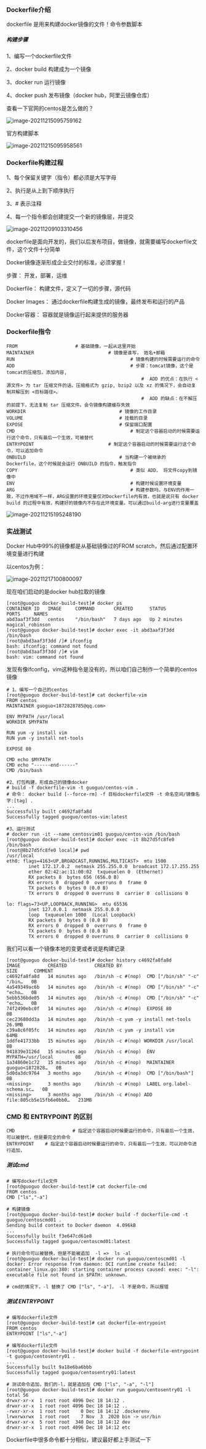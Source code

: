 ### Dockerfile介绍

dockerfile 是用来构建docker镜像的文件！命令参数脚本

##### 构建步骤

1、编写一个dockerfile文件

2、docker build 构建成为一个镜像

3、docker run 运行镜像

4、docker push 发布镜像（docker hub，阿里云镜像仓库）

查看一下官网的centos是怎么做的？

![image-20211215095759162](./images/image-20211215095759162.png)

官方构建脚本

![image-20211215095958561](./images/image-20211215095958561.png)

### Dockerfile构建过程

1、每个保留关键字（指令）都必须是大写字母

2、执行是从上到下顺序执行

3、# 表示注释

4、每一个指令都会创建提交一个新的镜像层，并提交

![image-20211209103310456](images/image-20211209103310456.png)

dockerfile是面向开发的，我们以后发布项目，做镜像，就需要编写dockerfile文件，这个文件十分简单

Docker镜像逐渐形成企业交付的标准，必须掌握！

步骤： 开发，部署，运维

Dockerfile： 构建文件，定义了一切的步骤，源代码

Docker Images： 通过dockerfile构建生成的镜像，最终发布和运行的产品

Docker容器： 容器就是镜像运行起来提供的服务器



### Dockerfile指令

```shell
FROM                     # 基础镜像，一起从这里开始
MAINTAINER							 # 镜像是谁写， 姓名+邮箱
RUN											 # 镜像构建的时候需要运行的命令
ADD											 # 步骤：tomcat镜像，这个是tomcat的压缩包，添加内容,
												 #	ADD 的优点：在执行 <源文件> 为 tar 压缩文件的话，压缩格式为 gzip, bzip2 以及 xz 的情况下，会自动复制并解压到 <目标路径>。
												 #  ADD 的缺点：在不解压的前提下，无法复制 tar 压缩文件。会令镜像构建缓存失效
WORKDIR									 # 镜像的工作目录
VOLUME									 # 挂载的目录
EXPOSE									 # 保留端口配置
CMD 										 # 制定这个容器启动的时候需要运行这个命令，只有最后一个生效，可被替代
ENTRYPOINT							 # 制定这个容器启动的时候需要运行这个命令，可以追加命令
ONBUILD 								 # 当构建一个被继承的 Dockerfile，这个时候就会运行 ONBUILD 的指令，触发指令
COPY										 # 类似 ADD， 将文件copy到镜像中
ENV											 # 构建时候设置环境变量
ARG											 # 构建参数吗，与ENV的作用一致，不过作用域不一样，ARG设置的环境变量仅对Dockerfile内有效，也就是说只有 docker build 的过程中有效，构建好的镜像内不存在此环境变量。可以通过build-arg进行变量覆盖
```



![image-20211215195248190](images/image-20211215195248190.png)

### 实战测试

Docker Hub中99%的镜像都是从基础镜像过的FROM scratch，然后通过配置环境变量进行构建

以centos为例：

![image-20211217100800097](images/image-20211217100800097.png)

 现在咱们启动的是docker hub拉取的镜像

```shell
[root@guoguo docker-build-test]# docker ps
CONTAINER ID   IMAGE     COMMAND       CREATED      STATUS         PORTS     NAMES
abd3aaf3f3dd   centos    "/bin/bash"   7 days ago   Up 2 minutes             magical_robinson
[root@guoguo docker-build-test]# docker exec -it abd3aaf3f3dd /bin/bash
[root@abd3aaf3f3dd /]# ifconfig
bash: ifconfig: command not found
[root@abd3aaf3f3dd /]# vim
bash: vim: command not found
```

发现有像ifconfig，vim这种指令是没有的，所以咱们自己制作一个简单的centos镜像

```shell
# 1、编写一个自己的centos
[root@guoguo docker-build-test]# cat dockerfile-vim
FROM centos
MAINTAINER guoguo<1872828785@qq.com>

ENV MYPATH /usr/local
WORKDIR $MYPATH

RUN yum -y install vim
RUN yum -y install net-tools

EXPOSE 80

CMD echo $MYPATH
CMD echo "------end------"
CMD /bin/bash

#2、打包构建，形成自己的镜像docker
# build -f dockerfile-vim -t guoguo/centos-vim .
# 命令： docker build [--force-rm] -f 目标dockerfile文件 -t 命名空间/镜像名字:[tag] .
...
Successfully built c4692fa8fa8d
Successfully tagged guoguo/centos-vim:latest

#3、运行测试  
# docker run -it --name centosvim01 guoguo/centos-vim /bin/bash
[root@guoguo docker-build-test]# docker exec -it 8b27d5fc8fe0 /bin/bash
[root@8b27d5fc8fe0 local]# pwd
/usr/local
eth0: flags=4163<UP,BROADCAST,RUNNING,MULTICAST>  mtu 1500
        inet 172.17.0.2  netmask 255.255.0.0  broadcast 172.17.255.255
        ether 02:42:ac:11:00:02  txqueuelen 0  (Ethernet)
        RX packets 8  bytes 656 (656.0 B)
        RX errors 0  dropped 0  overruns 0  frame 0
        TX packets 0  bytes 0 (0.0 B)
        TX errors 0  dropped 0 overruns 0  carrier 0  collisions 0

lo: flags=73<UP,LOOPBACK,RUNNING>  mtu 65536
        inet 127.0.0.1  netmask 255.0.0.0
        loop  txqueuelen 1000  (Local Loopback)
        RX packets 0  bytes 0 (0.0 B)
        RX errors 0  dropped 0  overruns 0  frame 0
        TX packets 0  bytes 0 (0.0 B)
        TX errors 0  dropped 0 overruns 0  carrier 0  collisions 0
```

我们可以看一个镜像本地的变更或者说是构建记录

```shell
[root@guoguo docker-build-test]# docker history c4692fa8fa8d
IMAGE          CREATED          CREATED BY                                      SIZE      COMMENT
c4692fa8fa8d   14 minutes ago   /bin/sh -c #(nop)  CMD ["/bin/sh" "-c" "/bin…   0B
4a549349ac6b   14 minutes ago   /bin/sh -c #(nop)  CMD ["/bin/sh" "-c" "echo…   0B
5ebb536bde05   14 minutes ago   /bin/sh -c #(nop)  CMD ["/bin/sh" "-c" "echo…   0B
74f2490ebc0f   14 minutes ago   /bin/sh -c #(nop)  EXPOSE 80                    0B
cec23680dd3a   14 minutes ago   /bin/sh -c yum -y install net-tools             26.9MB
c39a8c6f05fc   14 minutes ago   /bin/sh -c yum -y install vim                   64MB
1ddfe41733bb   15 minutes ago   /bin/sh -c #(nop) WORKDIR /usr/local            0B
941839e3126d   15 minutes ago   /bin/sh -c #(nop)  ENV MYPATH=/usr/local        0B
1a34860e1c72   15 minutes ago   /bin/sh -c #(nop)  MAINTAINER guoguo<1872828…   0B
5d0da3dc9764   3 months ago     /bin/sh -c #(nop)  CMD ["/bin/bash"]            0B
<missing>      3 months ago     /bin/sh -c #(nop)  LABEL org.label-schema.sc…   0B
<missing>      3 months ago     /bin/sh -c #(nop) ADD file:805cb5e15fb6e0bb0…   231MB
```



### CMD 和 ENTRYPOINT 的区别

```shell
CMD						# 指定这个容器启动时候要运行的命令，只有最后一个生效，可以被替代，但是要完全的命令
ENTRYPOINT    # 指定这个容器启动时候要运行的命令，只有最后一个生效，可以对命令进行追加，
```

##### 测试cmd

```shell
# 编写dockerfile文件
[root@guoguo docker-build-test]# cat dockerfile-cmd
FROM centos
CMD ["ls","-a"]

# 构建镜像
[root@guoguo docker-build-test]# docker build -f dockerfile-cmd -t guoguo/centoscmd01 .
Sending build context to Docker daemon  4.096kB
...
Successfully built f3e647cd61e8
Successfully tagged guoguo/centoscmd01:latest

# 执行命令可以被替换，但是不能被追加  -l =>  ls -al
[root@guoguo docker-build-test]# docker run guoguo/centoscmd01 -l
docker: Error response from daemon: OCI runtime create failed: container_linux.go:380: starting container process caused: exec: "-l": executable file not found in $PATH: unknown.

# cmd的情况下，-l 替换了 CMD ["ls", "-a"]， -l 不是命令，所以报错 
```

##### 测试 ENTRYPOINT

```shell
# 编写dockerfile文件
[root@guoguo docker-build-test]# cat dockerfile-entrypoint
FROM centos
ENTRYPOINT ["ls","-a"]

# 编写dockerfile文件
[root@guoguo docker-build-test]# docker build -f dockerfile-entrypoint -t guoguo/centosentry01 .
...
Successfully built 9a18e6ba6bbb
Successfully tagged guoguo/centosentry01:latest

# 测试命令追加，我们的-l，就是追加在 CMD ["ls", "-a", "-l"]
[root@guoguo docker-build-test]# docker run guoguo/centosentry01 -l
total 56
drwxr-xr-x  1 root root 4096 Dec 18 14:12 .
drwxr-xr-x  1 root root 4096 Dec 18 14:12 ..
-rwxr-xr-x  1 root root    0 Dec 18 14:12 .dockerenv
lrwxrwxrwx  1 root root    7 Nov  3  2020 bin -> usr/bin
drwxr-xr-x  5 root root  340 Dec 18 14:12 dev
drwxr-xr-x  1 root root 4096 Dec 18 14:12 etc
```

Dockerfile中很多命令都十分相似，建议最好都上手测试一下













































